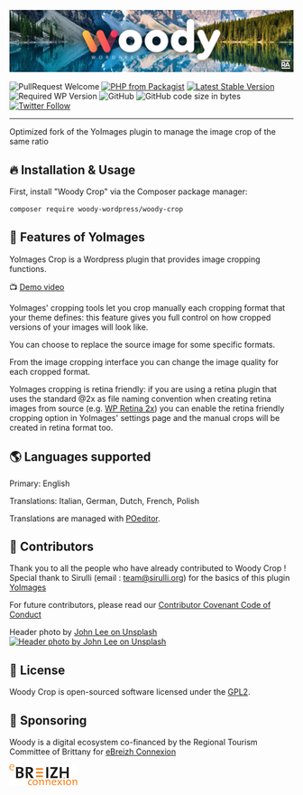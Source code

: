 ![Woody](woody_github_banner.jpg)

![PullRequest Welcome](https://img.shields.io/badge/PR-welcome-brightgreen.svg?style=flat-square)
[![PHP from Packagist](https://img.shields.io/packagist/php-v/woody-wordpress/woody-crop.svg?style=flat-square)](https://php.net/releases/)
[![Latest Stable Version](https://img.shields.io/packagist/v/woody-wordpress/woody-crop.svg?style=flat-square)](https://packagist.org/packages/woody-wordpress/woody-crop)
![Required WP Version](https://img.shields.io/badge/wordpress->=4.8-blue.svg?style=flat-square)
![GitHub](https://img.shields.io/github/license/woody-wordpress/woody-crop.svg?style=flat-square)
![GitHub code size in bytes](https://img.shields.io/github/languages/code-size/woody-wordpress/woody-crop.svg?style=flat-square&color=lightgrey)
[![Twitter Follow](https://img.shields.io/twitter/follow/raccourciagency.svg?label=Twitter&style=social)](https://twitter.com/raccourciagency)

* * *

Optimized fork of the YoImages plugin to manage the image crop of the same ratio

## :fire: Installation & Usage

First, install "Woody Crop" via the Composer package manager:
```bash
composer require woody-wordpress/woody-crop
```

## :rocket: Features of YoImages

YoImages Crop is a Wordpress plugin that provides image cropping functions.

:tv: [Demo video](https://www.youtube.com/watch?v=nGkn7A8gA6M)

YoImages' cropping tools let you crop manually each cropping format that your theme defines: this feature gives you full control on how cropped versions of your images will look like.

You can choose to replace the source image for some specific formats.

From the image cropping interface you can change the image quality for each cropped format.

YoImages cropping is retina friendly: if you are using a retina plugin that uses the standard @2x as file naming convention when creating retina images from source (e.g. [WP Retina 2x](https://wordpress.org/plugins/wp-retina-2x/ "")) you can enable the retina friendly cropping option in YoImages' settings page and the manual crops will be created in retina format too.

## :earth_americas: Languages supported

Primary: English

Translations: Italian, German, Dutch, French, Polish

Translations are managed with [POeditor](https://poeditor.com/projects/view?id=25799).

## :metal: Contributors

Thank you to all the people who have already contributed to Woody Crop !
Special thank to Sirulli (email : team@sirulli.org) for the basics of this plugin
[YoImages](https://github.com/sirulli/yoimages)

For future contributors, please read our [Contributor Covenant Code of Conduct](CODE_OF_CONDUCT.md)

Header photo by [John Lee on Unsplash](https://unsplash.com/@john_artifexfilms?utm_medium=referral&utm_campaign=photographer-credit&utm_content=creditBadge)<br/>
[![Header photo by John Lee on Unsplash](https://img.shields.io/badge/John%20Lee-black.svg?style=flat-square&logo=unsplash&logoWidth=10)](https://unsplash.com/@john_artifexfilms?utm_medium=referral&utm_campaign=photographer-credit&utm_content=creditBadge)

## :bookmark: License

Woody Crop is open-sourced software licensed under the [GPL2](LICENSE).

## :crown: Sponsoring

Woody is a digital ecosystem co-financed by the Regional Tourism Committee of Brittany for [eBreizh Connexion](http://www.ebreizhconnexion.bzh)

![eBreizh Connexion](logo_ebreizh_connexion.png)

